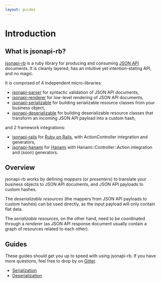 ```yaml
---
layout: guides
---
```

# Introduction

## What is jsonapi-rb?
[jsonapi-rb](https://github.com/jsonapi-rb/jsonapi-rb) is a ruby library for
producing and consuming [JSON API](http://jsonapi.org) documents. It is cleanly
layered, has an intuitive yet intention-stating API, and no magic.

It is comprised of 4 independent micro-libraries:

+ [jsonapi-parser](https://github.com/jsonapi-rb/parser) for syntactic
validation of JSON API documents,
+ [jsonapi-renderer](https://github.com/jsonapi-rb/renderer) for low-level
rendering of JSON API documents,
+ [jsonapi-serializable](https://github.com/jsonapi-rb/serializable) for
building serializable resource classes from your business object,
+ [jsonapi-deserializable](https://github.com/jsonapi-rb/deserializable) for
building deserializable resource classes that transform an incoming JSON API
payload into a custom hash,

and 2 framework integrations:

+ [jsonapi-rails](https://github.com/jsonapi-rb/rails) for
[Ruby on Rails](http://rubyonrails.org), with ActionController integration and
generators,
+ [jsonapi-hanami](https://github.com/jsonapi-rb/hanami) for
[Hanami](http://hanamirb.org) with Hanami::Controller::Action integration and
(soon) generators.

## Overview

jsonapi-rb works by defining *mappers* (or *presenters*) to translate your
business objects to JSON API documents, and JSON API payloads to custom hashes.

The *deserializable resources* (the mappers from JSON API payloads to custom
hashes) can be used directly, as the input payload will only contain flat data.

The *serializable resources*, on the other hand, need to be coordinated through
a *renderer* (as JSON API response document usually contain a graph of resources
related to each other).

## Guides

These guides should get you up to speed with using jsonapi-rb. If you have more
questions, feel free to drop by on [Gitter](http://gitter.im/jsonapi-rb).

+ [Serialization](/guides/serialization)
+ [Deserialization](/guides/deserialization)

